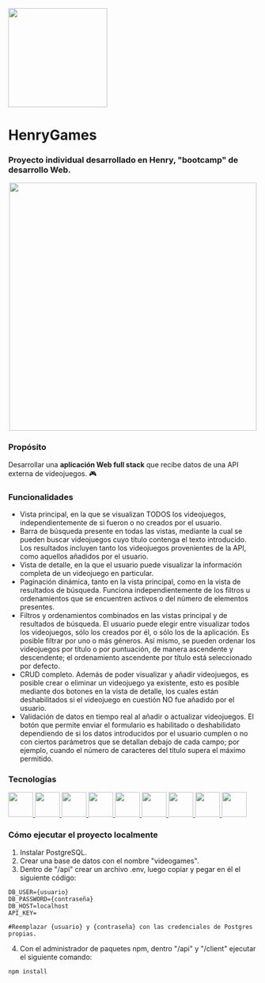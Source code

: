 <div align="left">
  <a href="url">
    <img src="https://user-images.githubusercontent.com/108427945/220423842-b40a485f-734b-418e-81f7-6ddfa23acd99.png" width="200" >
  </a>
</div>

# HenryGames #
### Proyecto individual desarrollado en Henry, "bootcamp" de desarrollo Web. ###
<div align="center">
  <a href="url">
    <img src="https://user-images.githubusercontent.com/108427945/220424776-f2c06892-dc47-4073-a475-5eb41ff8927c.png" width="500" >
  </a>
</div>

### Propósito ###
Desarrollar una **aplicación Web full stack** que recibe datos de una API externa de videojuegos. 🎮

### Funcionalidades ###
- Vista principal, en la que se visualizan TODOS los videojuegos, independientemente de si fueron o no creados por el usuario.
- Barra de búsqueda presente en todas las vistas, mediante la cual se pueden buscar videojuegos cuyo título contenga el texto introducido. Los resultados incluyen tanto los videojuegos provenientes de la API, como aquellos añadidos por el usuario.
- Vista de detalle, en la que el usuario puede visualizar la información completa de un videojuego en particular.
- Paginación dinámica, tanto en la vista principal, como en la vista de resultados de búsqueda. Funciona independientemente de los filtros u ordenamientos que se encuentren activos o del número de elementos presentes.
- Filtros y ordenamientos combinados en las vistas principal y de resultados de búsqueda. El usuario puede elegir entre visualizar todos los videojuegos, sólo los creados por él, o sólo los de la aplicación. Es posible filtrar por uno o más géneros. Así mismo, se pueden ordenar los videojuegos por título o por puntuación, de manera ascendente y descendente; el ordenamiento ascendente por título está seleccionado por defecto.
- CRUD completo. Además de poder visualizar y añadir videojuegos, es posible crear o eliminar un videojuego ya existente, esto es posible mediante dos botones en la vista de detalle, los cuales están deshabilitados si el videojuego en cuestión NO fue añadido por el usuario.
- Validación de datos en tiempo real al añadir o actualizar videojuegos. El botón que permite enviar el formulario es habilitado o deshabilidato dependiendo de si los datos introducidos por el usuario cumplen o no con ciertos parámetros que se detallan debajo de cada campo; por ejemplo, cuando el número de caracteres del título supera el máximo permitido.

### Tecnologías ###
  <a href="url">
    <img src="https://user-images.githubusercontent.com/108427945/220447577-2d40e53b-d911-4919-9df8-1a832e7264e1.png" width="50" >
  </a>
  <a href="url">
    <img src="https://user-images.githubusercontent.com/108427945/220448197-9361ad94-2867-4aca-8bcd-3a4ddb2b499c.png" width="50" >
  </a>
  <a href="url">
    <img src="https://user-images.githubusercontent.com/108427945/220448406-7bcd41a4-e0c3-4d97-8901-6ec45c3effa5.png" width="50" >
  </a>
  <a href="url">
    <img src="https://user-images.githubusercontent.com/108427945/220448808-2ccebd50-595e-4b02-8b59-ac7b4f5e52d4.png" width="50" >
  </a>
  <a href="url">
    <img src="https://user-images.githubusercontent.com/108427945/220449748-8b0cce45-1156-49a7-a6da-83a8d921c83b.png" width="50" >
  </a>
  <a href="url">
    <img src="https://user-images.githubusercontent.com/108427945/220450396-5786cd98-e2ce-47e8-b15f-056a251bd01b.png" width="50" >
  </a>
  <a href="url">
    <img src="https://user-images.githubusercontent.com/108427945/220450657-a17aca01-f90d-4843-9137-20bca9668a22.png" width="50" >
  </a>
  <a href="url">
    <img src="https://user-images.githubusercontent.com/108427945/220451016-cfb63adb-0aa4-493a-bef0-e090e301b3b1.png" width="50" >
  </a>
  <a href="url">
    <img src="https://user-images.githubusercontent.com/108427945/220451188-0dd37557-2067-4058-b6bc-eb14377f334c.png" width="50" >
  </a>

### Cómo ejecutar el proyecto localmente ###
1. Instalar PostgreSQL.
2. Crear una base de datos con el nombre "videogames".
3. Dentro de "/api" crear un archivo .env, luego copiar y pegar en él el siguiente código:
```
DB_USER={usuario}
DB_PASSWORD={contraseña}
DB_HOST=localhost
API_KEY=

#Reemplazar {usuario} y {contraseña} con las credenciales de Postgres propias.
```
4. Con el administrador de paquetes npm, dentro "/api" y "/client" ejecutar el siguiente comando:

```
npm install
```

